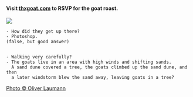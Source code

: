 #### Visit [thxgoat.com](http://thxgoat.com) to RSVP for the goat roast.

![](http://farm9.staticflickr.com/8184/8119142781_b02c1e9fab_z.jpg)

    - How did they get up there?
    - Photoshop.
    (false, but good answer)


    - Walking very carefully?
    - The goats live in an area with high winds and shifting sands. 
      A sand dune covered a tree, the goats climbed up the sand dune, and then 
      a later windstorm blew the sand away, leaving goats in a tree?


[Photo © Oliver Laumann](http://www.flickr.com/photos/oliverlaumann/8119142781/in/photostream/)
